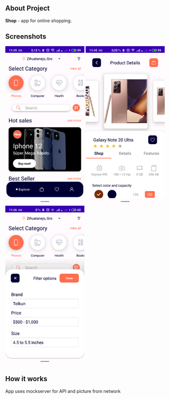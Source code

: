 ## About Project

**Shop** - app for online shopping.

## Screenshots

<img src="https://raw.githubusercontent.com/4aniDev/Shop/master/screenshots/s_01.png" width="250"> <img src="https://raw.githubusercontent.com/4aniDev/Shop/master/screenshots/s_02.png" width="250"> <img src="https://raw.githubusercontent.com/4aniDev/Shop/master/screenshots/s_03.png" width="250"> 

## How it works

App uses mockserver for API and picture from network